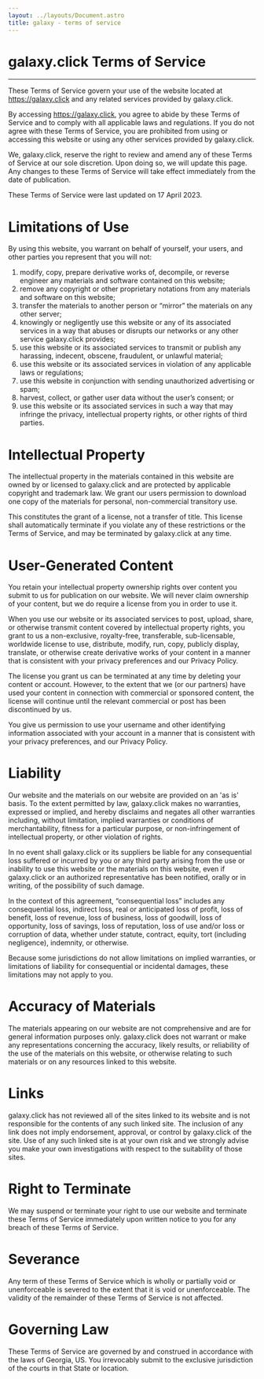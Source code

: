 ```yaml
---
layout: ../layouts/Document.astro
title: galaxy - terms of service
---
```


# galaxy.click Terms of Service
---

These Terms of Service govern your use of the website located at <https://galaxy.click> and any related services provided by galaxy.click.

By accessing <https://galaxy.click>, you agree to abide by these Terms of Service and to comply with all applicable laws and regulations. If you do not agree with these Terms of Service, you are prohibited from using or accessing this website or using any other services provided by galaxy.click.

We, galaxy.click, reserve the right to review and amend any of these Terms of Service at our sole discretion. Upon doing so, we will update this page. Any changes to these Terms of Service will take effect immediately from the date of publication.

These Terms of Service were last updated on 17 April 2023.

# Limitations of Use

By using this website, you warrant on behalf of yourself, your users, and other parties you represent that you will not:

1. modify, copy, prepare derivative works of, decompile, or reverse engineer any materials and software contained on this website;
2. remove any copyright or other proprietary notations from any materials and software on this website;
3. transfer the materials to another person or “mirror” the materials on any other server;
4. knowingly or negligently use this website or any of its associated services in a way that abuses or disrupts our networks or any other service galaxy.click provides;
5. use this website or its associated services to transmit or publish any harassing, indecent, obscene, fraudulent, or unlawful material;
6. use this website or its associated services in violation of any applicable laws or regulations;
7. use this website in conjunction with sending unauthorized advertising or spam;
8. harvest, collect, or gather user data without the user’s consent; or
9. use this website or its associated services in such a way that may infringe the privacy, intellectual property rights, or other rights of third parties.

# Intellectual Property

The intellectual property in the materials contained in this website are owned by or licensed to galaxy.click and are protected by applicable copyright and trademark law. We grant our users permission to download one copy of the materials for personal, non-commercial transitory use.

This constitutes the grant of a license, not a transfer of title. This license shall automatically terminate if you violate any of these restrictions or the Terms of Service, and may be terminated by galaxy.click at any time.

# User-Generated Content

You retain your intellectual property ownership rights over content you submit to us for publication on our website. We will never claim ownership of your content, but we do require a license from you in order to use it.

When you use our website or its associated services to post, upload, share, or otherwise transmit content covered by intellectual property rights, you grant to us a non-exclusive, royalty-free, transferable, sub-licensable, worldwide license to use, distribute, modify, run, copy, publicly display, translate, or otherwise create derivative works of your content in a manner that is consistent with your privacy preferences and our Privacy Policy.

The license you grant us can be terminated at any time by deleting your content or account. However, to the extent that we (or our partners) have used your content in connection with commercial or sponsored content, the license will continue until the relevant commercial or post has been discontinued by us.

You give us permission to use your username and other identifying information associated with your account in a manner that is consistent with your privacy preferences, and our Privacy Policy.

# Liability

Our website and the materials on our website are provided on an 'as is' basis. To the extent permitted by law, galaxy.click makes no warranties, expressed or implied, and hereby disclaims and negates all other warranties including, without limitation, implied warranties or conditions of merchantability, fitness for a particular purpose, or non-infringement of intellectual property, or other violation of rights.

In no event shall galaxy.click or its suppliers be liable for any consequential loss suffered or incurred by you or any third party arising from the use or inability to use this website or the materials on this website, even if galaxy.click or an authorized representative has been notified, orally or in writing, of the possibility of such damage.

In the context of this agreement, “consequential loss” includes any consequential loss, indirect loss, real or anticipated loss of profit, loss of benefit, loss of revenue, loss of business, loss of goodwill, loss of opportunity, loss of savings, loss of reputation, loss of use and/or loss or corruption of data, whether under statute, contract, equity, tort (including negligence), indemnity, or otherwise.

Because some jurisdictions do not allow limitations on implied warranties, or limitations of liability for consequential or incidental damages, these limitations may not apply to you.

# Accuracy of Materials

The materials appearing on our website are not comprehensive and are for general information purposes only. galaxy.click does not warrant or make any representations concerning the accuracy, likely results, or reliability of the use of the materials on this website, or otherwise relating to such materials or on any resources linked to this website.

# Links

galaxy.click has not reviewed all of the sites linked to its website and is not responsible for the contents of any such linked site. The inclusion of any link does not imply endorsement, approval, or control by galaxy.click of the site. Use of any such linked site is at your own risk and we strongly advise you make your own investigations with respect to the suitability of those sites.

# Right to Terminate

We may suspend or terminate your right to use our website and terminate these Terms of Service immediately upon written notice to you for any breach of these Terms of Service.

# Severance

Any term of these Terms of Service which is wholly or partially void or unenforceable is severed to the extent that it is void or unenforceable. The validity of the remainder of these Terms of Service is not affected.

# Governing Law

These Terms of Service are governed by and construed in accordance with the laws of Georgia, US. You irrevocably submit to the exclusive jurisdiction of the courts in that State or location.
